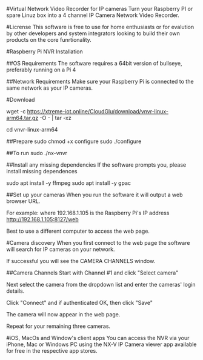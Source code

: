 ﻿#Virtual Network Video Recorder for IP cameras
Turn your Raspberry PI or spare Linuz box into a 4 channel IP Camera Network Video Recorder.

#Licrense
This software is free to use for home enthusiasts or for evalution by other developers and system integrators looking to build their own products on the core funrtionality.

#Raspberry Pi NVR Installation

##OS Requirements
The software requires a 64bit version of bullseye, preferably running on a Pi 4

##Network Requirements
Make sure your Raspberry Pi is connected to the same network as your IP cameras.

#Download

wget -c https://xtreme-iot.online/CloudGlu/download/vnvr-linux-arm64.tar.gz -O - | tar -xz

cd vnvr-linux-arm64

##Prepare
sudo chmod +x configure
sudo ./configure

##To run
sudo ./nx-vnvr

##Install any missing dependencies
If the software prompts you, please install missing dependences
 
sudo apt install -y ffmpeg
sudo apt install -y gpac

##Set up your cameras
When you run the software it will output a web browser URL.

For example: where 192.168.1.105 is the Raspberry Pi's IP address
http://192.168.1.105:8127/web

Best to use a different computer to access the web page.

#Camera discovery
When you first connect to the web page the software will search for IP cameras on your network.

If successful you will see the CAMERA CHANNELS window.

##Camera Channels
Start with Channel #1 and click "Select camera"

Next select the camera from the dropdown list and enter the cameras' login details.

Click "Connect" and if authenticated OK, then click "Save"

The camera will now appear in the web page.

Repeat for your remaining three cameras.

#iOS, MacOs and Window's client apps
You can access the NVR via your iPhone, Mac or Windows PC using the NX-V IP Camera viewer app available for free in the respective app stores.

			
